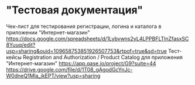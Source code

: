 # "Тестовая документация"
Чек-лист для тестирования регистрации, логина и каталога в приложении "Интернет-магазин"
https://docs.google.com/spreadsheets/d/1Lybvwns2yL4LPPBFLTlnZfasxSC8Yuuq/edit?usp=sharing&ouid=109658753851926507753&rtpof=true&sd=true
Тест-кейсы Registration and Authorization / Product Catalog для приложения "Интернет-магазин"
https://app.qase.io/project/G9?suite=44
https://drive.google.com/file/d/1T08_gAgodGcYnJc-W0dneQ1Mla_ikEPT/view?usp=sharing
